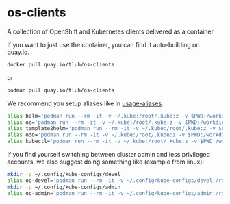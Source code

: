 # os-clients

A collection of OpenShift and Kubernetes clients delivered as a container

If you want to just use the container, you can find it auto-building on [quay.io](https://quay.io).

```bash
docker pull quay.io/tluh/os-clients
```

or

```bash
podman pull quay.io/tluh/os-clients
```

We recommend you setup aliases like in [usage-aliases](./usage-aliases).

```bash
alias helm='podman run --rm -it -v ~/.kube:/root/.kube:z -v $PWD:/workdir:z os-clients helm'
alias oc='podman run --rm -it -v ~/.kube:/root/.kube:z -v $PWD:/workdir:z os-clients oc'
alias template2helm='podman run --rm -it -v ~/.kube:/root/.kube:z -v $PWD:/workdir:z os-clients template2helm'
alias odo='podman run --rm -it -v ~/.kube:/root/.kube:z -v $PWD:/workdir:z os-clients odo'
alias kubectl='podman run --rm -it -v ~/.kube:/root/.kube:z -v $PWD:/workdir:z os-clients kubectl'
```

If you find yourself switching between cluster admin and less privileged accounts, we also suggest doing something like (example from linux):

```bash
mkdir -p ~/.config/kube-configs/devel
alias oc-devel='podman run --rm -it -v ~/.config/kube-configs/devel:/root/.kube:z -v $PWD:/workdir:z os-clients oc'
mkdir -p ~/.config/kube-configs/admin
alias oc-admin='podman run --rm -it -v ~/.config/kube-configs/admin:/root/.kube:z -v $PWD:/workdir:z os-clients oc'
```
